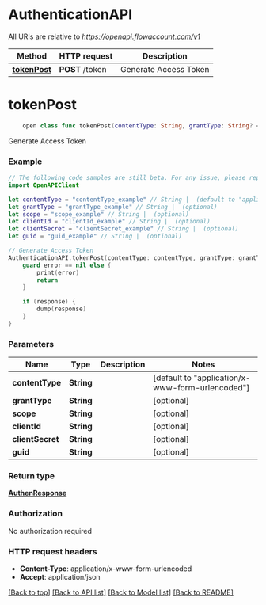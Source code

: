 # AuthenticationAPI

All URIs are relative to *https://openapi.flowaccount.com/v1*

Method | HTTP request | Description
------------- | ------------- | -------------
[**tokenPost**](AuthenticationAPI.md#tokenpost) | **POST** /token | Generate Access Token


# **tokenPost**
```swift
    open class func tokenPost(contentType: String, grantType: String? = nil, scope: String? = nil, clientId: String? = nil, clientSecret: String? = nil, guid: String? = nil, completion: @escaping (_ data: AuthenResponse?, _ error: Error?) -> Void)
```

Generate Access Token

### Example 
```swift
// The following code samples are still beta. For any issue, please report via http://github.com/OpenAPITools/openapi-generator/issues/new
import OpenAPIClient

let contentType = "contentType_example" // String |  (default to "application/x-www-form-urlencoded")
let grantType = "grantType_example" // String |  (optional)
let scope = "scope_example" // String |  (optional)
let clientId = "clientId_example" // String |  (optional)
let clientSecret = "clientSecret_example" // String |  (optional)
let guid = "guid_example" // String |  (optional)

// Generate Access Token
AuthenticationAPI.tokenPost(contentType: contentType, grantType: grantType, scope: scope, clientId: clientId, clientSecret: clientSecret, guid: guid) { (response, error) in
    guard error == nil else {
        print(error)
        return
    }

    if (response) {
        dump(response)
    }
}
```

### Parameters

Name | Type | Description  | Notes
------------- | ------------- | ------------- | -------------
 **contentType** | **String** |  | [default to &quot;application/x-www-form-urlencoded&quot;]
 **grantType** | **String** |  | [optional] 
 **scope** | **String** |  | [optional] 
 **clientId** | **String** |  | [optional] 
 **clientSecret** | **String** |  | [optional] 
 **guid** | **String** |  | [optional] 

### Return type

[**AuthenResponse**](AuthenResponse.md)

### Authorization

No authorization required

### HTTP request headers

 - **Content-Type**: application/x-www-form-urlencoded
 - **Accept**: application/json

[[Back to top]](#) [[Back to API list]](../README.md#documentation-for-api-endpoints) [[Back to Model list]](../README.md#documentation-for-models) [[Back to README]](../README.md)

